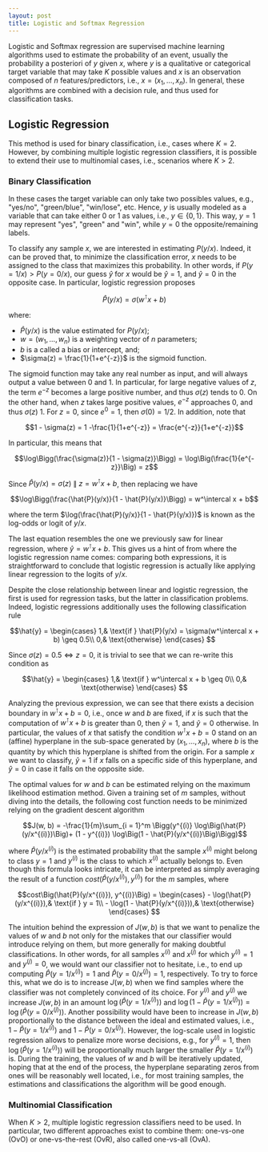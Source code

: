 ```yaml
---
layout: post
title: Logistic and Softmax Regression
---
```


Logistic and Softmax regression are supervised machine learning algorithms used to estimate the probability of an event, usually the probability a posteriori of $y$ given $x$, where $y$ is a qualitative or categorical target variable that may take $K$ possible values and $x$ is an observation composed of $n$ features/predictors, i.e., $x=(x_1,\ldots,x_n)$. In general, these algorithms are combined with a decision rule, and thus used for classification tasks.


## Logistic Regression

This method is used for binary classification, i.e., cases where $K=2$. However, by combining multiple logistic regression classifiers, it is possible to extend their use to multinomial cases, i.e., scenarios where $K>2$.  

### Binary Classification

In these cases the target variable can only take two possibles values, e.g., "yes/no", "green/blue", "win/lose", etc. Hence, $y$ is usually modeled as a variable that can take either 0 or  1 as values, i.e., $y \in \{0, 1\}$.  This way, $y=1$ may represent "yes",  "green" and "win", while $y=0$ the opposite/remaining labels. 

To classify any sample $x$, we are interested in estimating $P(y/x)$. Indeed,  it can be proved that, to minimize the classification error,  $x$ needs to be assigned to the class that maximizes this probability.  In other words, if $P(y=1/x) > P(y=0/x)$, our guess $\hat{y}$ for $x$ would be $\hat{y} = 1$, and $\hat{y} = 0$ in the opposite case. In particular, logistic regression proposes 

$$\hat{P}(y/x) = \sigma(w^\intercal x + b)$$

where:

- $\hat{P}(y/x)$ is the value estimated for $P(y/x)$;
 - $w = (w_1, \ldots, w_n)$ is a weighting vector of $n$ parameters;
 - $b$ is a called a bias or intercept, and;
 - $\sigma(z) = \frac{1}{1+e^{-z}}$ is the sigmoid function.

The sigmoid function may take any real number as input, and will always output a value between 0 and 1.  In particular,  for large negative values of $z$, the term $e^{-z}$ becomes a large positive number, and thus $\sigma(z)$ tends to $0$.  On the other hand, when $z$ takes large positive values,  $e^{-z}$ approaches $0$, and thus $\sigma(z)$ $1$. For $z=0$, since $e^0 = 1$, then $\sigma(0) = 1/2$. In addition, note that

$$1 - \sigma(z) = 1 -\frac{1}{1+e^{-z}}  = \frac{e^{-z}}{1+e^{-z}}$$

In particular, this means that

$$\log\Bigg(\frac{\sigma(z)}{1 - \sigma(z)}\Bigg) = \log\Big(\frac{1}{e^{-z}}\Big) = z$$

Since $\hat{P}(y/x) = \sigma(z)~\|~z = w^\intercal x + b$, then replacing we have

$$\log\Bigg(\frac{\hat{P}(y/x)}{1 - \hat{P}(y/x)}\Bigg) = w^\intercal x + b$$

where the term $\log(\frac{\hat{P}(y/x)}{1 - \hat{P}(y/x)})$ is known as the log-odds or logit of $y/x$. 

The last equation resembles the one we previously saw for linear regression, where $\hat{y} =  w^\intercal x + b$.  This gives us a hint of from where the logistic regression name comes: comparing both expressions,
it is straightforward to conclude that logistic regression is actually like applying linear regression to the logits of $y/x$.  

Despite the close relationship between linear and logistic regression, the first is used for regression tasks, but the latter in classification problems.  Indeed, logistic regressions additionally uses the following  classification rule

$$\hat{y} =  
\begin{cases}
    1,& \text{if } \hat{P}(y/x) = \sigma(w^\intercal x + b) \geq 0.5\\
    0,& \text{otherwise}
\end{cases}
 $$

Since $\sigma(z) = 0.5 \iff z = 0$, it is trivial to see that we can re-write this condition as 

 $$\hat{y} =  
\begin{cases}
    1,& \text{if } w^\intercal x + b \geq 0\\
    0,& \text{otherwise}
\end{cases}
 $$

Analyzing the previous expression, we can see that there exists a decision boundary in $w^\intercal x + b = 0$, i.e., once $w$ and $b$ are fixed, if $x$ is such that the computation of $w^\intercal x + b$ is greater than $0$, then $\hat{y} = 1$, and  $\hat{y} = 0$ otherwise. In particular, the values of $x$ that satisfy the condition $w^\intercal x + b = 0$ stand on an (affine) hyperplane in the sub-space generated by $(x_1, \ldots, x_n)$, where $b$ is the quantity by which this hyperplane is shifted from the origin. For a sample $x$ we want to classify, $\hat{y} = 1$ if $x$ falls on a specific side of this hyperplane, and $\hat{y} = 0$ in case it falls on the opposite side.

The optimal values for $w$ and $b$ can be estimated relying on the maximum likelihood estimation method. Given a training set of $m$ samples, without diving into the details, the following cost function needs to be minimized relying on the gradient descent algorithm

$$J(w, b) = -\frac{1}{m}\sum_{i = 1}^m \Bigg(y^{(i)} \log\Big(\hat{P}(y/x^{(i)})\Big)+ (1 - y^{(i)}) \log\Big(1 - \hat{P}(y/x^{(i)}\Big)\Bigg)$$

where $\hat{P}(y/x^{(i)})$ is the estimated probability that the sample $x^{(i)}$ might belong to class $y=1$ and $y^{(i)}$ is the class to which $x^{(i)}$ actually belongs to. Even though this formula looks intricate, it can be interpreted as simply averaging the result of a function $cost\Big(\hat{P}(y/x^{(i)}),  y^{(i)}\Big)$ for the $m$ samples, where

$$cost\Big(\hat{P}(y/x^{(i)}), y^{(i)}\Big) = 
\begin{cases}
    - \log(\hat{P}(y/x^{(i)}),& \text{if } y = 1\\
    - \log(1 - \hat{P}(y/x^{(i)})),& \text{otherwise}
\end{cases}
 $$

The intuition behind the expression of $J(w, b)$ is that we want to penalize the values of $w$ and $b$ not only for the mistakes that our classifier would introduce relying on them, but more generally for making doubtful classifications. In other words, for all samples $x^{(i)}$ and $x^{(j)}$ for which $y^{(i)}=1$ and $y^{(j)}=0$, we would want our classifier not to hesitate, i.e.,  to end up computing $\hat{P}(y =1 /x^{(i)}) = 1$ and $\hat{P}(y =0 /x^{(j)}) = 1$, respectively. To try to force this, what we do is to increase $J(w, b)$ when we find samples where the classifier was not completely convinced of its choice. For $y^{(i)}$ and $y^{(j)}$ we increase $J(w, b)$ in an amount $\log\big( \hat{P}(y =1 /x^{(i)})\big)$ and $\log\big(1 - \hat{P}(y =1 /x^{(j)})\big) = \log\big(\hat{P}(y =0 /x^{(j)})\big)$. Another possibility would have been to increase in $J(w, b)$ proportionally to the distance between the ideal and estimated values, i.e., $1 - \hat{P}(y =1 /x^{(i)})$ and $1 -\hat{P}(y =0 /x^{(j)})$. However, the log-scale used in logistic regression allows to penalize more worse decisions, e.g., for $y^{(i)} = 1$, then $\log\big(\hat{P}(y =1 /x^{(i)})\big)$ will be proportionally much larger the smaller $\hat{P}(y =1 /x^{(i)})$ is. During the training, the values of $w$ and $b$ will be iteratively updated, hoping that at the end of the process, the hyperplane separating zeros from ones will be reasonably well located, i.e.,  for most training samples, the estimations and classifications the algorithm will be good enough.

###  Multinomial Classification

When $K>2$, multiple logistic regression classifiers need to be used. In particular, two different approaches exist to combine them: one-vs-one (OvO) or one-vs-the-rest (OvR), also called one-vs-all (OvA).